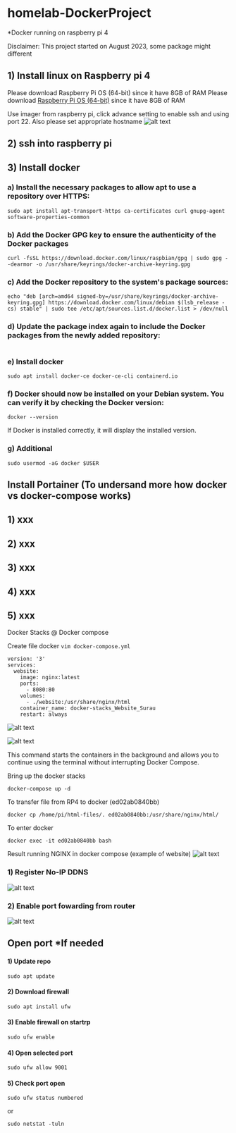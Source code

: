 # homelab-DockerProject
*Docker running on raspberry pi 4

Disclaimer: This project started on August 2023, some package might different 

## 1) Install linux on Raspberry pi 4
Please download Raspberry Pi OS (64-bit) since it have 8GB of RAM
Please download [Raspberry Pi OS (64-bit)](https://www.raspberrypi.com/software/operating-systems/) since it have 8GB of RAM

Use imager from raspberry pi, click advance setting to enable ssh and using port 22.
Also please set appropriate hostname
![alt text](img/1.jpg)

## 2) ssh into raspberry pi
## 3) Install docker
### a) Install the necessary packages to allow apt to use a repository over HTTPS:
```sudo apt update
sudo apt install apt-transport-https ca-certificates curl gnupg-agent software-properties-common
```

### b) Add the Docker GPG key to ensure the authenticity of the Docker packages
```
curl -fsSL https://download.docker.com/linux/raspbian/gpg | sudo gpg --dearmor -o /usr/share/keyrings/docker-archive-keyring.gpg

```

### c) Add the Docker repository to the system's package sources:
```
echo "deb [arch=amd64 signed-by=/usr/share/keyrings/docker-archive-keyring.gpg] https://download.docker.com/linux/debian $(lsb_release -cs) stable" | sudo tee /etc/apt/sources.list.d/docker.list > /dev/null
```

### d) Update the package index again to include the Docker packages from the newly added repository:
```sudo apt update
```

### e) Install docker
```
sudo apt install docker-ce docker-ce-cli containerd.io
```

### f) Docker should now be installed on your Debian system. You can verify it by checking the Docker version:
```
docker --version
```

If Docker is installed correctly, it will display the installed version.

### g) Additional
```
sudo usermod -aG docker $USER
```

## Install Portainer (To undersand more how docker vs docker-compose works)
## 1) xxx
## 2) xxx
## 3) xxx
## 4) xxx
## 5) xxx
Docker Stacks @ Docker compose

Create file docker ``` vim docker-compose.yml ```

```
version: '3'
services:
  website:
    image: nginx:latest
    ports:
      - 8080:80
    volumes:
      - ./website:/usr/share/nginx/html
    container_name: docker-stacks_Website_Surau
    restart: always

```

![alt text](img/2.JPG)

![alt text](img/3.JPG)



This command starts the containers in the background and allows you to continue using the terminal without interrupting Docker Compose.

Bring up the docker stacks
```
docker-compose up -d
```

To transfer file from RP4 to docker (ed02ab0840bb)
```
docker cp /home/pi/html-files/. ed02ab0840bb:/usr/share/nginx/html/
```

To enter docker
```
docker exec -it ed02ab0840bb bash
```

Result running NGINX in docker compose (example of website)
![alt text](img/4.png)


### 1) Register No-IP DDNS
![alt text](img/5.png)
### 2) Enable port fowarding from router
![alt text](img/6.png)


## Open port *If needed

#### 1) Update repo
```
sudo apt update
```

#### 2) Download firewall
```
sudo apt install ufw
```

#### 3) Enable firewall on startrp
```
sudo ufw enable
```

#### 4) Open selected port
```
sudo ufw allow 9001
```

#### 5) Check port open
```
sudo ufw status numbered
```
or 
```
sudo netstat -tuln
```
